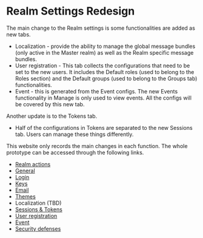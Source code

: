 # Realm Settings Redesign

The main change to the Realm settings is some functionalities are added as new tabs.

* Localization - provide the ability to manage the global message bundles (only active in the Master realm) as well as the Realm specific message bundles.
* User registration - This tab collects the configurations that need to be set to the new users. It includes the Default roles (used to belong to the Roles section) and the Default groups (used to belong to the Groups tab) functionalities.
* Event - this is generated from the Event configs. The new Events functionality in Manage is only used to view events. All the configs will be covered by this new tab.

Another update is to the Tokens tab.

* Half of the configurations in Tokens are separated to the new Sessions tab. Users can manage these things differently.

This website only records the main changes in each function. The whole prototype can be accessed through the following links.

* [Realm actions](https://marvelapp.com/prototype/fg26f9b/screen/75624801)
* [General](https://marvelapp.com/prototype/55a3b9h/screen/75626395)
* [Login](https://marvelapp.com/prototype/bh7jaf8/screen/75627135)
* [Keys](https://marvelapp.com/prototype/913a02j/screen/72334773)
* [Email](https://marvelapp.com/prototype/fgaea07/screen/75628550)
* [Themes](https://marvelapp.com/prototype/6fd5iga/screen/75632705)
* Localization (TBD)
* [Sessions & Tokens](https://marvelapp.com/prototype/6fd66h7/screen/75633374)
* [User registration](https://marvelapp.com/prototype/7gaf163/screen/74810895)
* [Event](https://marvelapp.com/prototype/256i2h2g/screen/72446165)
* [Security defenses](https://marvelapp.com/prototype/13g2f55e/screen/75843596)
